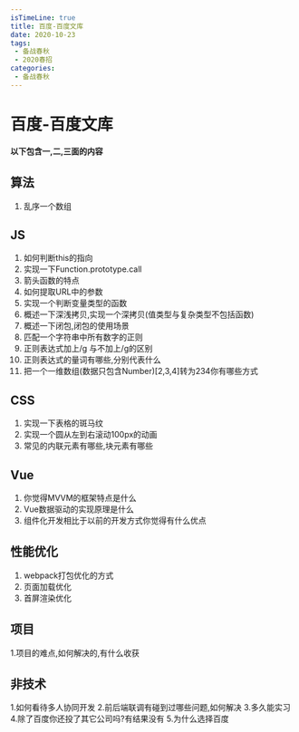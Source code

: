 ```yaml
---
isTimeLine: true
title: 百度-百度文库
date: 2020-10-23
tags:
 - 备战春秋
 - 2020春招
categories:
 - 备战春秋
---
```

# 百度-百度文库

**以下包含一,二,三面的内容**

## 算法
1. 乱序一个数组

## JS
1. 如何判断this的指向
2. 实现一下Function.prototype.call
3. 箭头函数的特点
4. 如何提取URL中的参数
5. 实现一个判断变量类型的函数
6. 概述一下深浅拷贝,实现一个深拷贝(值类型与复杂类型不包括函数)
7. 概述一下闭包,闭包的使用场景
8. 匹配一个字符串中所有数字的正则
9. 正则表达式加上/g 与不加上/g的区别
10. 正则表达式的量词有哪些,分别代表什么
11. 把一个一维数组(数据只包含Number)[2,3,4]转为234你有哪些方式

## CSS
1. 实现一下表格的斑马纹
2. 实现一个圆从左到右滚动100px的动画
3. 常见的内联元素有哪些,块元素有哪些

## Vue
1. 你觉得MVVM的框架特点是什么
2. Vue数据驱动的实现原理是什么
3. 组件化开发相比于以前的开发方式你觉得有什么优点

## 性能优化
1. webpack打包优化的方式
2. 页面加载优化
3. 首屏渲染优化

## 项目
1.项目的难点,如何解决的,有什么收获

## 非技术
1.如何看待多人协同开发
2.前后端联调有碰到过哪些问题,如何解决
3.多久能实习
4.除了百度你还投了其它公司吗?有结果没有
5.为什么选择百度
